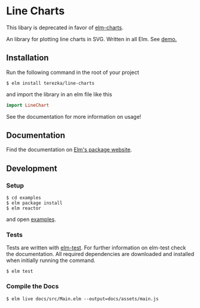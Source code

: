 # Line Charts

This libary is deprecated in favor of [elm-charts](https://github.com/terezka/elm-charts).

An library for plotting line charts in SVG. Written in all Elm. See [demo.](https://terezka.github.io/line-charts/)

## Installation

Run the following command in the root of your project

```shell
$ elm install terezka/line-charts
```

and import the library in an elm file like this 

```elm
import LineChart
```

See the documentation for more information on usage!

## Documentation

Find the documentation on [Elm's package website](http://package.elm-lang.org/packages/terezka/line-charts/latest).

## Development

### Setup

```shell
$ cd examples
$ elm package install
$ elm reactor
```

and open [examples](https://localhost:8000).

### Tests

Tests are written with [elm-test](https://github.com/elm-community/elm-test).
For further information on elm-test check the documentation.
All required dependencies are downloaded and installed when initially running the command.

```shell
$ elm test
```

### Compile the Docs

```shell
$ elm live docs/src/Main.elm --output=docs/assets/main.js
```
